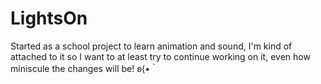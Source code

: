 # LightsOn
 Started as a school project to learn animation and sound, I'm kind of attached to it so I want to at least try to continue working on it, even how miniscule the changes will be! ʚ(•｀
